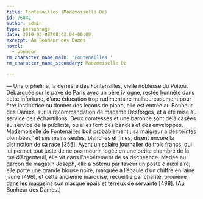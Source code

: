 ```yaml
---
title: Fontenailles (Mademoiselle De)
id: 76842
author: admin
type: personnage
date: 2010-03-08T08:42:04+00:00
excerpt: Au Bonheur des Dames
novel:
  - bonheur
rm_character_name_main: 'Fontenailles '
rm_character_name_secondary: Mademoiselle De

---
```

— Une orpheline, la dernière des Fontenailles, vielle noblesse du Poitou. Débarquée sur le pavé de Paris avec un père ivrogne, restée honnête dans cette infortune, d&rsquo;une éducation trop rudimentaire malheureusement pour être institutrice ou donner des leçons de piano, elle est entrée au Bonheur des Dames, sur la recommandation de madame Desforges, et a été mise au service des échantillons. Deux comtesses et une baronne sont déjà casées au service de la publicité, où elles font des bandes et des enveloppes. Mademoiselle de Fontenailles boit probablement ; sa maigreur a des teintes plombées,&rsquo; et ses mains seules, blanches et fines, disent encore la distinction de sa race [355]. Ayant un salaire journalier de trois francs, qui lui permet tout juste de ne pas mourir, logée en une petite chambre de la rue d&rsquo;Argenteuil, elle vit dans l&rsquo;hébétement de sa déchéance. Mariée au garçon de magasin Joseph, elle a obtenu par faveur un poste d&rsquo;auxiliaire; elle porte une grande blouse noire, marquée à l&rsquo;épaule d&rsquo;un chiffre en laine jaune [496], et cette ancienne marquise, recueillie par charité, promène dans les magasins son masque épais et terreux de servante [498]. (Au Bonheur des Dames.)